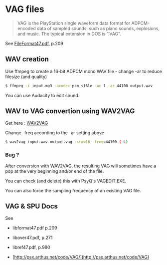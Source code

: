 # VAG files

> VAG is the PlayStation single waveform data format for ADPCM-encoded data of sampled sounds, such as
piano sounds, explosions, and music. The typical extension in DOS is “.VAG”.

See [FileFormat47.pdf](http://psx.arthus.net/sdk/Psy-Q/DOCS/FileFormat47.pdf), p.209


## WAV creation

Use ffmpeg to create a 16-bit ADPCM mono WAV file - change -ar to reduce filesize (and quality)

```bash
$ ffmpeg -i input.mp3 -acodec pcm_s16le -ac 1 -ar 44100 output.wav
```

You can use Audacity to edit sound.

## WAV to VAG convertion using WAV2VAG

Get here : [WAV2VAG](https://github.com/ColdSauce/psxsdk/blob/master/tools/wav2vag.c)

Change -freq according to the -ar setting above 

```bash
$ wav2vag input.wav output.vag -sraw16 -freq=44100 (-L) 
```

### Bug ? 

After conversion with WAV2VAG, the resulting VAG will sometimes have a pop at the very beginning and/or end of the file.

You can check (and delete) this with PsyQ's VAGEDIT.EXE.

You can also force the sampling frequency of an existing VAG file.

## VAG & SPU Docs

See 
  * libformat47.pdf p.209
  * libover47.pdf,  p.271
  * libref47.pdf,   p.980

  * [http://psx.arthus.net/code/VAG/](http://psx.arthus.net/code/VAG)
